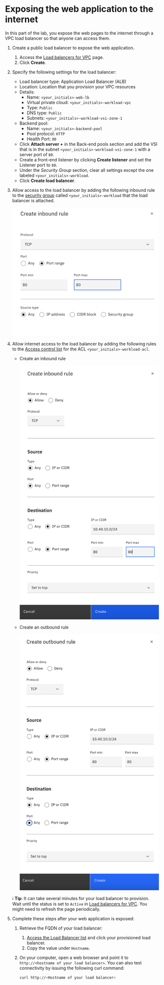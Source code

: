 # Exposing the web application to the internet

In this part of the lab, you expose the web pages to the internet through a VPC load balancer so that anyone can access them.

1.  Create a public load balancer to expose the web application.
    1. Access the [Load balancers for VPC](https://cloud.ibm.com/vpc-ext/network/loadBalancers) page.
    1. Click **Create**.
1.  Specify the following settings for the load balancer:
    - Load balancer type: Application Load Balancer (ALB)
    - Location: Location that you provision your VPC resources
    - Details:
        - Name: `<your_initials>-web-lb`
        - Virtual private cloud: `<your_initials>-workload-vpc`
        - Type: `Public`
        - DNS type: `Public`
        - Subnets: `<your_initials>-workload-vsi-zone-1`
    - Backend pool:
        - Name: `<your_initials>-backend-pool`
        - Pool protocol: `HTTP`
        - Health Port: `80`
    - Click **Attach server +** in the Back-end pools section and add the VSI that is in the subnet `<your_initials>-workload-vsi-zone-1` with a server port of `80`.
    - Create a front-end listener by clicking **Create listener** and set the Listener port to `80`.
    - Under the _Security Group_ section, clear all settings except the one labeled `<your_initials>-workload`.
    - Click **Create load balancer**.
1.  Allow access to the load balancer by adding the following inbound rule to the [security group](https://cloud.ibm.com/vpc-ext/network/securityGroups) called `<your_initials>-workload` that the load balancer is attached.

      ![Inbound security group rule](../images/part-1/40-sg.png ':size=60%')

1. Allow internet access to the load balancer by adding the following rules to the [Access control list](https://cloud.ibm.com/vpc-ext/network/acl) for the ACL `<your_initials>-workload-acl`.
    - Create an inbound rule

        ![ACL inbound rule](../images/part-1/40-acl-inbound.png ':size=60%')

    - Create an outbound rule

        ![ACL outbound rule](../images/part-1/40-acl-outbound.png ':size=60%')

    :information_source: **Tip**: It can take several minutes for your load balancer to provision. Wait until the status is set to `Active` in [Load balancers for VPC](https://cloud.ibm.com/vpc-ext/network/loadBalancers). You might need to refresh the page periodically.

1. Complete these steps after your web application is exposed:
    1. Retrieve the FQDN of your load balancer:
        1. [Access the Load Balancer list](https://cloud.ibm.com/vpc-ext/network/loadBalancers) and click your provisioned load balancer.
        1. Copy the value under `Hostname`.
    1. On your computer, open a web browser and point it to `http://<hostname of your load balancer>`. You can also test connectivity by issuing the following curl command:

        ```sh
        curl http://<Hostname of your load balancer>
        ```
